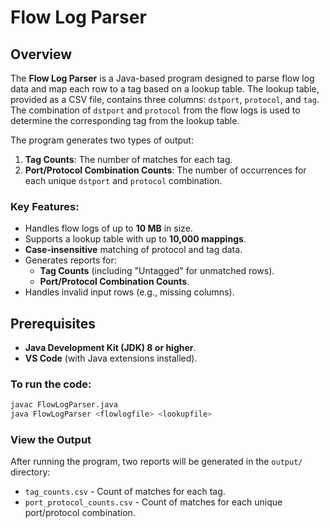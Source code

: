 # Flow Log Parser

## Overview

The **Flow Log Parser** is a Java-based program designed to parse flow log data and map each row to a tag based on a lookup table. The lookup table, provided as a CSV file, contains three columns: `dstport`, `protocol`, and `tag`. The combination of `dstport` and `protocol` from the flow logs is used to determine the corresponding tag from the lookup table.

The program generates two types of output:
1. **Tag Counts**: The number of matches for each tag.
2. **Port/Protocol Combination Counts**: The number of occurrences for each unique `dstport` and `protocol` combination.

### Key Features:
- Handles flow logs of up to **10 MB** in size.
- Supports a lookup table with up to **10,000 mappings**.
- **Case-insensitive** matching of protocol and tag data.
- Generates reports for:
  - **Tag Counts** (including "Untagged" for unmatched rows).
  - **Port/Protocol Combination Counts**.
- Handles invalid input rows (e.g., missing columns).
  
## Prerequisites

- **Java Development Kit (JDK) 8 or higher**.
- **VS Code** (with Java extensions installed).

### To run the code:

```bash
javac FlowLogParser.java
java FlowLogParser <flowlogfile> <lookupfile>
```

### View the Output

After running the program, two reports will be generated in the `output/` directory:

- `tag_counts.csv` - Count of matches for each tag.
- `port_protocol_counts.csv` - Count of matches for each unique port/protocol combination.
